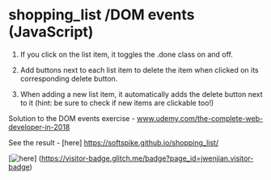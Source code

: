 # shopping_list /DOM events (JavaScript) 

1. If you click on the list item, it toggles the .done class on and off.

2. Add buttons next to each list item to delete the item when clicked on its corresponding delete button.

3. When adding a new list item, it automatically adds the delete button next to it (hint: be sure to check if new items are clickable too!)

Solution to the DOM events exercise - www.udemy.com/the-complete-web-developer-in-2018

See the result - [here] https://softspike.github.io/shopping_list/


[![here](https://softspike.github.io/shopping_list/)] (https://visitor-badge.glitch.me/badge?page_id=jwenjian.visitor-badge)






